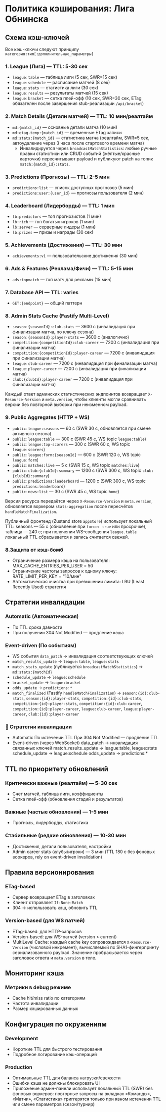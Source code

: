 # Политика кэширования: Лига Обнинска

## Схема кэш-ключей

Все кэш-ключи следуют принципу `категория:тип[:дополнительные_параметры]`

### 1. League (Лига) — TTL: 5-30 сек
- `league:table` — таблица лиги (5 сек, SWR=15 сек)
- `league:schedule` — расписание матчей (8 сек)
- `league:stats` — статистика лиги (30 сек)
- `league:results` — результаты матчей (15 сек)
- `league:bracket` — сетка плей-офф (10 сек, SWR=30 сек, ETag обязателен после завершения stub-реализации `/api/bracket`)

### 2. Match Details (Детали матчей) — TTL: 10 мин/реалтайм
- `md:{match_id}` — основные детали матча (10 мин)
- `md:etag-temp:{match_id}` — временные ETag записи
- `md:stats:{match_id}` — статистика матча (реалтайм, SWR=5 сек, автоудаление через 3 часа после стартового времени матча)
    - Инвалидируется через `broadcastMatchStatistics`: любые ручные правки статистики или CRUD событий (жёлтые/красные карточки)
        пересчитывают payload и публикуют patch на топик `match:{match_id}:stats`.

### 3. Predictions (Прогнозы) — TTL: 2-5 мин
- `predictions:list` — список доступных прогнозов (5 мин)
- `predictions:user:{user_id}` — прогнозы пользователя (2 мин)

### 4. Leaderboard (Лидерборды) — TTL: 1 мин
- `lb:predictors` — топ прогнозистов (1 мин)
- `lb:rich` — топ богатых игроков (1 мин) 
- `lb:server` — серверные лидеры (1 мин)
- `lb:prizes` — призы и награды (30 сек)

### 5. Achievements (Достижения) — TTL: 30 мин
- `achievements:v1` — пользовательские достижения (30 мин)

### 6. Ads & Features (Реклама/Фичи) — TTL: 5-15 мин
- `ads:topmatch` — топ матч для рекламы (15 мин)

### 7. Database API — TTL: varies
- `GET:{endpoint}` — общий паттерн

### 8. Admin Stats Cache (Fastify Multi-Level)
- `season:{seasonId}:club-stats` — 3600 c (инвалидация при финализации матча, по ключу сезона)
- `season:{seasonId}:player-stats` — 3600 c (аналогично)
- `competition:{competitionId}:club-career` — 7200 c (инвалидация при финализации матча)
- `competition:{competitionId}:player-career` — 7200 c (инвалидация при финализации матча)
- `league:club-career` — 7200 c (инвалидация при финализации матча)
- `league:player-career` — 7200 c (инвалидация при финализации матча)
- `club:{clubId}:player-career` — 7200 c (инвалидация при финализации матча)

Каждый ответ админских статистических эндпоинтов возвращает `X-Resource-Version` и `meta.version`, чтобы клиенты могли сравнивать версии без повторной выборки при неизменном payload.

### 9. Public Aggregates (HTTP + WS)
- `public:league:seasons` — 60 c (SWR 30 c, обновляется при смене активного сезона)
- `public:league:table` — 300 c (SWR 45 c, WS topic `league:table`)
- `public:league:top-scorers` — 300 c (SWR 60 c, WS topic `league:scorers`)
- `public:league:form:{seasonId}` — 600 c (SWR 120 c, WS topic `league:form`)
- `public:matches:live` — 5 c (SWR 15 c, WS topic `matches:live`)
- `public:club:{clubId}:summary` — 1200 c (SWR 300 c, WS topic `club:{clubId}:summary`)
- `public:predictions:leaderboard` — 1200 c (SWR 300 c, WS topic `predictions:leaderboard`)
- `public:news:list` — 30 c (SWR 45 c, WS topic `home`)

Версия ресурса передаётся через `X-Resource-Version` и `meta.version`, обновляется воркером `stats-aggregation` после пересчётов `handleMatchFinalization`.

Публичный фронтенд (Zustand store `appStore`) использует локальный TTL: seasons — 55 c (обновление при `force: true` или просрочке), таблица — 240 c; при получении WS-сообщения `league.table` локальный TTL сбрасывается и запись считается свежей.

###	8.Защита от кэш-бомб
-	Ограничение размера кэша на пользователя:
	MAX_CACHE_ENTRIES_PER_USER = 50
-	Ограничение частоты запросов к одному ключу:
	RATE_LIMIT_PER_KEY = "10/мин"
-	Автоматическая очистка при превышении лимита:
	LRU (Least Recently Used) стратегия

## Стратегии инвалидации

### Automatic (Автоматическая)
- По TTL срока давности
- При получении 304 Not Modified — продление кэша

### Event-driven (По событиям)
- WS события `data_patch` → инвалидация соответствующих ключей
- `match_results_update` → `league:table`, `league:stats`
- `match_stats_update` (публикуется `broadcastMatchStatistics`) → `md:stats:{matchId}`
- `schedule_update` → `league:schedule`
- `bracket_update` → `league:bracket`
- `odds_update` → `predictions:*`
- `match_finalized` (Fastify `handleMatchFinalization`) → `season:{id}:club-stats`, `season:{id}:player-stats`, `competition:{id}:club-stats`, `competition:{id}:player-stats`, `competition:{id}:club-career`, `competition:{id}:player-career`, `league:club-career`, `league:player-career`, `club:{id}:player-career`

###	🔁 Стратегии инвалидации
-	Automatic
    По истечении TTL
    При 304 Not Modified — продление TTL
-	Event-driven (через WebSocket)
    data_patch → инвалидация связанных ключей
    match_results_update → league:table, league:stats
    schedule_update → league:schedule
    odds_update → predictions:*

## TTL по приоритету обновлений

### Критически важные (реалтайм) — 5-30 сек
- Счет матчей, таблица лиги, коэффициенты
- Сетка плей-офф (обновления стадий и результатов)

### Важные (частые обновления) — 1-5 мин
- Прогнозы, лидерборды, статистика

### Стабильные (редкие обновления) — 10-30 мин
- Достижения, детали пользователя, настройки
- Admin career stats (клубы/игроки) — 3 мин (TTL 180 c без фоновых воркеров, rely on event-driven invalidation)

## Правила версионирования

### ETag-based
- Сервер возвращает ETag в заголовках
- Клиент отправляет `If-None-Match`
- 304 → использовать кэш, обновить TTL

### Version-based (для WS патчей)
- ETag-based: для HTTP-запросов
- Version-based: для WS-патчей (version > current)
- MultiLevel Cache: каждый cache key сопровождается `X-Resource-Version` (числовой инкремент), вычисляемый по SHA1-фингерпринту сериализованного payload. Значение пробрасывается через заголовок ответа и `meta.version` в теле.

## Мониторинг кэша

### Метрики в debug режиме
- Cache hit/miss ratio по категориям
- Частота инвалидации
- Размер кэшированных данных

## Конфигурация по окружениям

### Development
- Короткие TTL для быстрого тестирования
- Подробное логирование кэш-операций

### Production
- Оптимальные TTL для баланса нагрузки/свежести
- Ошибки кэша не должны блокировать UI
- Приложение админ-панели использует локальный TTL (SWR) без фоновых воркеров: повторные запросы на вкладках «Команды», «Матчи», «Статистика» триггерятся только при явном истечении TTL или смене параметров (сезон/турнир)